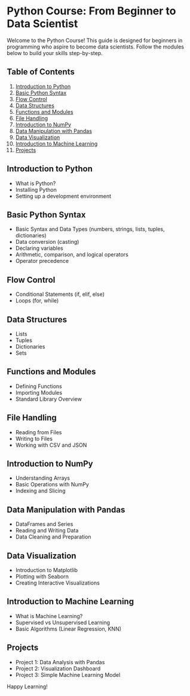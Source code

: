 # Python Course: From Beginner to Data Scientist

Welcome to the Python Course! This guide is designed for beginners in programming who aspire to become data scientists. Follow the modules below to build your skills step-by-step.

## Table of Contents
1. [Introduction to Python](#introduction-to-python)
2. [Basic Python Syntax](https://github.com/ingDavidRivera/PythonCourse/tree/main/02_Basic_Python_Syntax)
3. [Flow Control](#flow-control)
4. [Data Structures](#data-structures)
5. [Functions and Modules](#functions-and-modules)
6. [File Handling](#file-handling)
7. [Introduction to NumPy](#introduction-to-numpy)
8. [Data Manipulation with Pandas](#data-manipulation-with-pandas)
9. [Data Visualization](#data-visualization)
10. [Introduction to Machine Learning](#introduction-to-machine-learning)
11. [Projects](#projects)

## Introduction to Python
- What is Python?
- Installing Python
- Setting up a development environment

## Basic Python Syntax
- Basic Syntax and Data Types (numbers, strings, lists, tuples, dictionaries)
- Data conversion (casting)
- Declaring variables
- Arithmetic, comparison, and logical operators
- Operator precedence

## Flow Control
- Conditional Statements (if, elif, else)
- Loops (for, while)

## Data Structures
- Lists
- Tuples
- Dictionaries
- Sets

## Functions and Modules
- Defining Functions
- Importing Modules
- Standard Library Overview

## File Handling
- Reading from Files
- Writing to Files
- Working with CSV and JSON

## Introduction to NumPy
- Understanding Arrays
- Basic Operations with NumPy
- Indexing and Slicing

## Data Manipulation with Pandas
- DataFrames and Series
- Reading and Writing Data
- Data Cleaning and Preparation

## Data Visualization
- Introduction to Matplotlib
- Plotting with Seaborn
- Creating Interactive Visualizations

## Introduction to Machine Learning
- What is Machine Learning?
- Supervised vs Unsupervised Learning
- Basic Algorithms (Linear Regression, KNN)

## Projects
- Project 1: Data Analysis with Pandas
- Project 2: Visualization Dashboard
- Project 3: Simple Machine Learning Model

Happy Learning!
